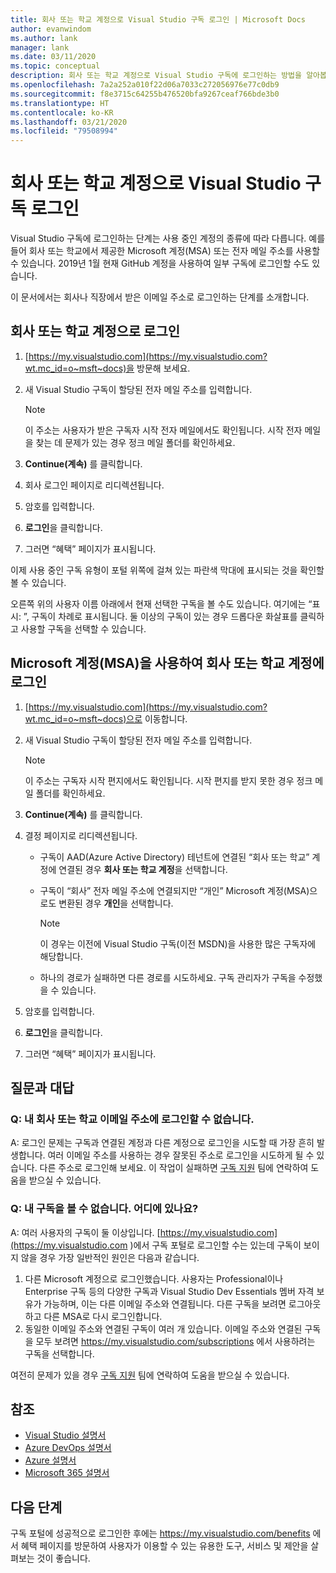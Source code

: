 ```yaml
---
title: 회사 또는 학교 계정으로 Visual Studio 구독 로그인 | Microsoft Docs
author: evanwindom
ms.author: lank
manager: lank
ms.date: 03/11/2020
ms.topic: conceptual
description: 회사 또는 학교 계정으로 Visual Studio 구독에 로그인하는 방법을 알아봅니다.
ms.openlocfilehash: 7a2a252a010f22d06a7033c272056976e77c0db9
ms.sourcegitcommit: f8e3715c64255b476520bfa9267ceaf766bde3b0
ms.translationtype: HT
ms.contentlocale: ko-KR
ms.lasthandoff: 03/21/2020
ms.locfileid: "79508994"
---
```

# <a name="signing-in-to-visual-studio-subscriptions-with-your-work-or-school-account"></a>회사 또는 학교 계정으로 Visual Studio 구독 로그인 

Visual Studio 구독에 로그인하는 단계는 사용 중인 계정의 종류에 따라 다릅니다.  예를 들어 회사 또는 학교에서 제공한 Microsoft 계정(MSA) 또는 전자 메일 주소를 사용할 수 있습니다.  2019년 1월 현재 GitHub 계정을 사용하여 일부 구독에 로그인할 수도 있습니다. 

이 문서에서는 회사나 직장에서 받은 이메일 주소로 로그인하는 단계를 소개합니다.

## <a name="signing-in-with-your-work-or-school-account"></a>회사 또는 학교 계정으로 로그인

1. [https://my.visualstudio.com](https://my.visualstudio.com?wt.mc_id=o~msft~docs)을 방문해 보세요.
2. 새 Visual Studio 구독이 할당된 전자 메일 주소를 입력합니다.

   > [!NOTE]
   > 이 주소는 사용자가 받은 구독자 시작 전자 메일에서도 확인됩니다. 시작 전자 메일을 찾는 데 문제가 있는 경우 정크 메일 폴더를 확인하세요.

3. **Continue(계속)** 를 클릭합니다.
4. 회사 로그인 페이지로 리디렉션됩니다.
5. 암호를 입력합니다.
6. **로그인**을 클릭합니다.
7. 그러면 “혜택” 페이지가 표시됩니다.

이제 사용 중인 구독 유형이 포털 위쪽에 걸쳐 있는 파란색 막대에 표시되는 것을 확인할 볼 수 있습니다.

오른쪽 위의 사용자 이름 아래에서 현재 선택한 구독을 볼 수도 있습니다.  여기에는 “표시: ”, 구독이 차례로 표시됩니다.  둘 이상의 구독이 있는 경우 드롭다운 화살표를 클릭하고 사용할 구독을 선택할 수 있습니다.

## <a name="using-your-microsoft-account-msa-to-sign-in-to-a-work-or-school-account"></a>Microsoft 계정(MSA)을 사용하여 회사 또는 학교 계정에 로그인

1. [https://my.visualstudio.com](https://my.visualstudio.com?wt.mc_id=o~msft~docs)으로 이동합니다.
2. 새 Visual Studio 구독이 할당된 전자 메일 주소를 입력합니다.

   > [!NOTE]
   > 이 주소는 구독자 시작 편지에서도 확인됩니다. 시작 편지를 받지 못한 경우 정크 메일 폴더를 확인하세요.

3. **Continue(계속)** 를 클릭합니다.
4. 결정 페이지로 리디렉션됩니다.
    - 구독이 AAD(Azure Active Directory) 테넌트에 연결된 “회사 또는 학교” 계정에 연결된 경우 **회사 또는 학교 계정**을 선택합니다.
    - 구독이 “회사” 전자 메일 주소에 연결되지만 “개인” Microsoft 계정(MSA)으로도 변환된 경우 **개인**을 선택합니다.

        > [!NOTE]
        > 이 경우는 이전에 Visual Studio 구독(이전 MSDN)을 사용한 많은 구독자에 해당합니다.

    - 하나의 경로가 실패하면 다른 경로를 시도하세요.  구독 관리자가 구독을 수정했을 수 있습니다.

5. 암호를 입력합니다.
6. **로그인**을 클릭합니다.
7. 그러면 “혜택” 페이지가 표시됩니다.

## <a name="frequently-asked-questions"></a>질문과 대답
### <a name="q--im-unable-to-sign-in-using-my-work-or-school-email-address"></a>Q:  내 회사 또는 학교 이메일 주소에 로그인할 수 없습니다.  
A:  로그인 문제는 구독과 연결된 계정과 다른 계정으로 로그인을 시도할 때 가장 흔히 발생합니다.  여러 이메일 주소를 사용하는 경우 잘못된 주소로 로그인을 시도하게 될 수 있습니다.  다른 주소로 로그인해 보세요.  이 작업이 실패하면 [구독 지원](https://visualstudio.microsoft.com/subscriptions/support/) 팀에 연락하여 도움을 받으실 수 있습니다.  

### <a name="q--i-cant-see-my-subscription-where-is-it"></a>Q:  내 구독을 볼 수 없습니다. 어디에 있나요?
A:  여러 사용자의 구독이 둘 이상입니다.  [https://my.visualstudio.com](https://my.visualstudio.com )에서 구독 포털로 로그인할 수는 있는데 구독이 보이지 않을 경우 가장 일반적인 원인은 다음과 같습니다.
1. 다른 Microsoft 계정으로 로그인했습니다.  사용자는 Professional이나 Enterprise 구독 등의 다양한 구독과 Visual Studio Dev Essentials 멤버 자격 보유가 가능하며, 이는 다른 이메일 주소와 연결됩니다. 다른 구독을 보려면 로그아웃하고 다른 MSA로 다시 로그인합니다.
2. 동일한 이메일 주소와 연결된 구독이 여러 개 있습니다.  이메일 주소와 연결된 구독을 모두 보려면 https://my.visualstudio.com/subscriptions 에서 사용하려는 구독을 선택합니다. 

여전히 문제가 있을 경우 [구독 지원](https://visualstudio.microsoft.com/subscriptions/support/) 팀에 연락하여 도움을 받으실 수 있습니다.  

## <a name="see-also"></a>참조
- [Visual Studio 설명서](https://docs.microsoft.com/visualstudio/)
- [Azure DevOps 설명서](https://docs.microsoft.com/azure/devops/)
- [Azure 설명서](https://docs.microsoft.com/azure/)
- [Microsoft 365 설명서](https://docs.microsoft.com/microsoft-365/)

## <a name="next-steps"></a>다음 단계
구독 포털에 성공적으로 로그인한 후에는 https://my.visualstudio.com/benefits 에서 혜택 페이지를 방문하여 사용자가 이용할 수 있는 유용한 도구, 서비스 및 제안을 살펴보는 것이 좋습니다.  